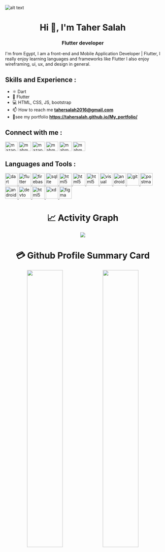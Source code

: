 
<!-- ![MasterHead](https://miro.medium.com/max/1400/1*vkfI4nFNheC5v0p7wzDtGg.gif) -->
![alt text](https://raw.githubusercontent.com/TaherSalah/final_note_tasks/mobile/assets/images/perLogo.png)
<h1 align="center">Hi 👋, I'm Taher Salah</h1>
<h3 align="center">Flutter developer</h3>
I'm from Egypt, I am a front-end and Mobile Application Developer | Flutter, I really enjoy learning languages and frameworks like Flutter I also enjoy wireframing, ui, ux, and design in general.

## Skills and Experience :
* ⚛ Dart
* 📱 Flutter
* 💻 HTML, CSS, JS, bootstrap
* 📫 How to reach me **tahersalah2016@gmail.com**
* 📄see my portfolio **https://tahersalah.github.io/My_portfolio/**
<!-- -  Know about my experiences [https://drive.google.com/file/d/1ffGmynm6y4ME0YSl8sUyfFZFmrvbdPrL/view?usp=sharing](https://drive.google.com/file/d/1ffGmynm6y4ME0YSl8sUyfFZFmrvbdPrL/view?usp=sharing) -->
<!---- Connect with me ----->
<!-- <h3 align="left"></h3> -->
## Connect with me :
<p align="left">
<a href="https://linkedin.com/in/taher-salah-1a5622134/" target="blank"><img align="center" src="https://raw.githubusercontent.com/rahuldkjain/github-profile-readme-generator/master/src/images/icons/Social/linked-in-alt.svg" alt="mazap64" height="30" width="40" /></a>
<a href="https://stackoverflow.com/users/18345780/taher-salah" target="blank"><img align="center" src="https://raw.githubusercontent.com/rahuldkjain/github-profile-readme-generator/master/src/images/icons/Social/stack-overflow.svg" alt="mahmoud azab" height="30" width="40" /></a>
<a href="https://www.facebook.com/taher.salah.7927" target="blank"><img align="center" src="https://raw.githubusercontent.com/rahuldkjain/github-profile-readme-generator/master/src/images/icons/Social/facebook.svg" alt="mazap64" height="30" width="40" /></a>
<a href="https://www.instagram.com/tahersalahm/" target="blank"><img align="center" src="https://raw.githubusercontent.com/rahuldkjain/github-profile-readme-generator/master/src/images/icons/Social/instagram.svg" alt="mahmoud_.azab" height="30" width="40" /></a>
<a href="https://www.youtube.com/channel/UCZZMcqVVtQSsA5dnQ6xN8nQ" target="blank"><img align="center" src="https://raw.githubusercontent.com/rahuldkjain/github-profile-readme-generator/master/src/images/icons/Social/youtube.svg" alt="mahmoud_.azab" height="30" width="40" /></a>
  <a href="https://codepen.io/taher-salah" target="blank"><img align="center" src="https://raw.githubusercontent.com/rahuldkjain/github-profile-readme-generator/master/src/images/icons/Social/codepen.svg" alt="mahmoud_.azab" height="30" width="40" /></a>
</p>

<!---- Languages and Tools ----->
<!-- <h3 align="left">:</h3> -->
## Languages and Tools :
<p align="left"> <a href="https://dart.dev" target="_blank" rel="noreferrer"> <img src="https://www.vectorlogo.zone/logos/dartlang/dartlang-icon.svg" alt="dart" width="40" height="40"/>   </a> 
  <a href="https://flutter.dev" target="_blank" rel="noreferrer"> <img src="https://www.vectorlogo.zone/logos/flutterio/flutterio-icon.svg" alt="flutter" width="40" height="40"/> </a>
  <a href="https://firebase.google.com/" target="_blank" rel="noreferrer"> <img src="https://www.vectorlogo.zone/logos/firebase/firebase-icon.svg" alt="firebase" width="40" height="40"/>  
     <a href="https://www.sqlite.org/" target="_blank" rel="noreferrer"> <img src="https://www.vectorlogo.zone/logos/sqlite/sqlite-icon.svg" alt="sqlite" width="40" height="40"/> </a> 
       <a href="/" target="_blank" rel="noreferrer"> <img src="https://www.vectorlogo.zone/logos/w3_html5/w3_html5-icon.svg" alt="html5"width="40" height="40"/> </a> 
    <a href="/" target="_blank" rel="noreferrer"> <img src="https://www.vectorlogo.zone/logos/w3_css/w3_css-icon.svg" alt="html5"width="40" height="40"/> </a> 
    <a href="/" target="_blank" rel="noreferrer"> <img src="https://www.vectorlogo.zone/logos/getbootstrap/getbootstrap-icon.svg" alt="html5"width="40" height="40"/> </a> 
    <a href="/" target="_blank" rel="noreferrer"> <img src="https://www.vectorlogo.zone/logos/visualstudio_code/visualstudio_code-icon.svg" alt="visual studio code" width="40" height="40"/> </a> 
    <a href="/" target="_blank" rel="noreferrer"> <img src="https://www.vectorlogo.zone/logos/android/android-icon.svg" alt="android" width="40" height="40"/> </a> 
        <a href="https://git-scm.com/" target="_blank" rel="noreferrer"> <img src="https://www.vectorlogo.zone/logos/git-scm/git-scm-icon.svg" alt="git" width="40" height="40"/> </a> 
    <a href="https://postman.com" target="_blank" rel="noreferrer"> <img src="https://www.vectorlogo.zone/logos/getpostman/getpostman-icon.svg" alt="postman" width="40" height="40"/> </a> 
     <a href="/" target="_blank" rel="noreferrer"> <img src="https://www.vectorlogo.zone/logos/google_play/google_play-icon.svg" alt="android" width="40" height="40"/> </a>    
         <a href="/" target="_blank" rel="noreferrer"> <img src="https://www.vectorlogo.zone/logos/devto/devto-icon.svg" alt="devto" width="40" height="40"/> </a>    
     <a href="/" target="_blank" rel="noreferrer"> <img src="https://www.vectorlogo.zone/logos/adobe_illustrator/adobe_illustrator-icon.svg" alt="html5"width="40" height="40"/> </a> 
    <a href="https://www.adobe.com/products/xd.html" target="_blank" rel="noreferrer"> <img src="https://cdn.worldvectorlogo.com/logos/adobe-xd.svg" alt="xd" width="40" height="40"/> </a>
    <a href="https://www.figma.com/" target="_blank" rel="noreferrer"> <img src="https://www.vectorlogo.zone/logos/figma/figma-icon.svg" alt="figma" width="40" height="40"/> </a>  
    </p>
  <!---- Languages and Tools ----->
  <h1 align="center">📈 Activity Graph </h1>
<p align="center">
  <img src="https://github-profile-summary-cards.vercel.app/api/cards/profile-details?username=TaherSalah&theme=vue"/>
</p>
  <h1 align="center">💳 Github Profile Summary Card </h1>
<p align="center">
	<img width="48%" src="https://github-readme-stats.vercel.app/api?username=TaherSalah&show_icons=true&theme=vue" />
	<img width="48%" src="https://github-readme-streak-stats.herokuapp.com/?user=TaherSalah&theme=vue" />
</p>


<!-- [![Top Langs](https://github-readme-stats.vercel.app/api/top-langs/?username=TaherSalah)](https://github.com/anuraghazra/github-readme-stats) -->

<!-- ![GitHub stats](https://github-readme-stats.vercel.app/api?username=TaherSalah&show_icons=true)  

![GitHub Activity Graph](https://activity-graph.herokuapp.com/graph?username=TaherSalah)  

![GitHub streak stats](https://github-readme-streak-stats.herokuapp.com/?user=TaherSalah)   -->

